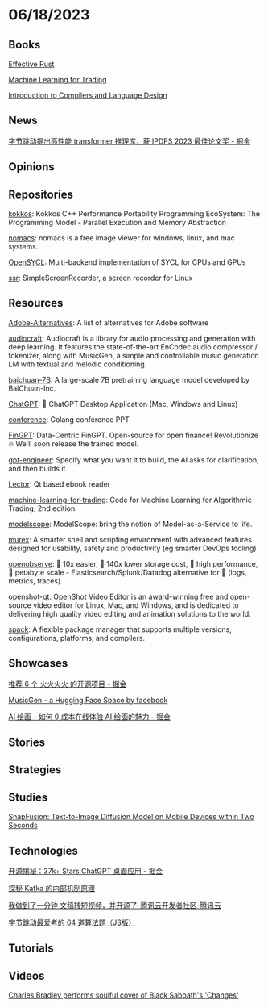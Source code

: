 # 06/18/2023

## Books
[Effective Rust](https://www.lurklurk.org/effective-rust/)

[Machine Learning for Trading](https://ml4trading.io/)

[Introduction to Compilers and Language Design](https://www3.nd.edu/~dthain/compilerbook/)

## News
[字节跳动提出高性能 transformer 推理库，获 IPDPS 2023 最佳论文奖 - 掘金](https://juejin.cn/post/7244810467209986107)

## Opinions

## Repositories
[kokkos](https://github.com/kokkos/kokkos): Kokkos C++ Performance Portability Programming EcoSystem: The Programming Model - Parallel Execution and Memory Abstraction

[nomacs](https://github.com/nomacs/nomacs): nomacs is a free image viewer for windows, linux, and mac systems.

[OpenSYCL](https://github.com/OpenSYCL/OpenSYCL): Multi-backend implementation of SYCL for CPUs and GPUs

[ssr](https://github.com/MaartenBaert/ssr): SimpleScreenRecorder, a screen recorder for Linux

## Resources
[Adobe-Alternatives](https://github.com/KenneyNL/Adobe-Alternatives): A list of alternatives for Adobe software

[audiocraft](https://github.com/facebookresearch/audiocraft): Audiocraft is a library for audio processing and generation with deep learning. It features the state-of-the-art EnCodec audio compressor / tokenizer, along with MusicGen, a simple and controllable music generation LM with textual and melodic conditioning.

[baichuan-7B](https://github.com/baichuan-inc/baichuan-7B): A large-scale 7B pretraining language model developed by BaiChuan-Inc.

[ChatGPT](https://github.com/lencx/ChatGPT): 🔮 ChatGPT Desktop Application (Mac, Windows and Linux)

[conference](https://github.com/gopherchina/conference): Golang conference PPT

[FinGPT](https://github.com/AI4Finance-Foundation/FinGPT): Data-Centric FinGPT. Open-source for open finance! Revolutionize 🔥 We'll soon release the trained model.

[gpt-engineer](https://github.com/AntonOsika/gpt-engineer): Specify what you want it to build, the AI asks for clarification, and then builds it.

[Lector](https://github.com/BasioMeusPuga/Lector): Qt based ebook reader

[machine-learning-for-trading](https://github.com/stefan-jansen/machine-learning-for-trading): Code for Machine Learning for Algorithmic Trading, 2nd edition.

[modelscope](https://github.com/modelscope/modelscope): ModelScope: bring the notion of Model-as-a-Service to life.

[murex](https://github.com/lmorg/murex): A smarter shell and scripting environment with advanced features designed for usability, safety and productivity (eg smarter DevOps tooling)

[openobserve](https://github.com/openobserve/openobserve): 🚀 10x easier, 🚀 140x lower storage cost, 🚀 high performance, 🚀 petabyte scale - Elasticsearch/Splunk/Datadog alternative for 🚀 (logs, metrics, traces).

[openshot-qt](https://github.com/OpenShot/openshot-qt): OpenShot Video Editor is an award-winning free and open-source video editor for Linux, Mac, and Windows, and is dedicated to delivering high quality video editing and animation solutions to the world.

[spack](https://github.com/spack/spack): A flexible package manager that supports multiple versions, configurations, platforms, and compilers.

## Showcases
[推荐 6 个 火火火火 的开源项目 - 掘金](https://juejin.cn/post/7240690534075318309)

[MusicGen - a Hugging Face Space by facebook](https://huggingface.co/spaces/facebook/MusicGen)

[AI 绘画 - 如何 0 成本在线体验 AI 绘画的魅力 - 掘金](https://juejin.cn/post/7236670795061592121)

## Stories

## Strategies

## Studies
[SnapFusion: Text-to-Image Diffusion Model on Mobile Devices within Two Seconds](https://snap-research.github.io/SnapFusion/)

## Technologies
[开源揭秘：37k+ Stars ChatGPT 桌面应用 - 掘金](https://juejin.cn/post/7243819009865580604)

[探秘 Kafka 的内部机制原理](https://mp.weixin.qq.com/s/fHmogUTAdgJgQcNKBB8ESw)

[我做到了一分钟 文稿转短视频，并开源了-腾讯云开发者社区-腾讯云](https://cloud.tencent.com/developer/article/2295495)

[字节跳动最爱考的 64 道算法题（JS版）](https://mp.weixin.qq.com/s/oBgUYDQAbBdcwziXA_j5AA)

## Tutorials

## Videos
[Charles Bradley performs soulful cover of Black Sabbath's 'Changes'](https://www.youtube.com/watch?v=zfaOf70M4xs)

